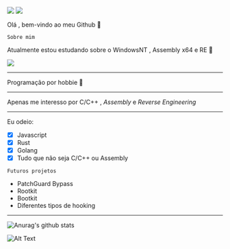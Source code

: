 ![](https://www.gentoo.org/assets/img/badges/gentoo-badge2.png) ![](https://img.shields.io/badge/-c++-blue?logo=c%2B%2B&style=flat)



Olá , bem-vindo ao meu Github 👋 

```
Sobre mim
```

Atualmente estou estudando sobre o WindowsNT , Assembly x64 e RE 🙇 

![](https://media1.tenor.com/images/86031337405fc540c2b56af57206ff6c/tenor.gif?itemid=8556865)

***

Programação por hobbie 🙏

***

Apenas me interesso por C/C++ , _Assembly_ e _Reverse Engineering_ 

***

Eu odeio:

- [x] Javascript
- [x] Rust
- [x] Golang
- [x] Tudo que não seja C/C++ ou Assembly

```
Futuros projetos
```

+ PatchGuard Bypass
+ Rootkit
+ Bootkit
+ Diferentes tipos de hooking

***

![Anurag's github stats](https://github-readme-stats.vercel.app/api?username=KB1te&show_icons=true&theme=dracula)

![Alt Text](https://pa1.narvii.com/7455/fa4eec4452ed146d1f920206e65f5875e4afd1afr1-540-229_hq.gif) 

